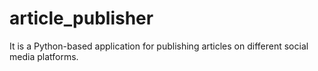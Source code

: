 # article_publisher
It is a Python-based application for publishing articles on different social media platforms.
